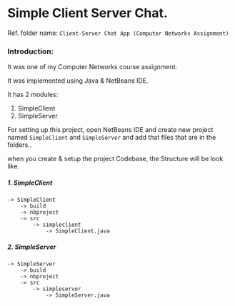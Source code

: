 # Simple Client Server Chat.

Ref. folder name: `Client-Server Chat App (Computer Networks Assignment)`

### Introduction: 

It was one of my Computer Networks course assignment.

It was implemented using Java & NetBeans IDE.

It has 2 modules:

1. SimpleClient
2. SimpleServer

For setting up this project, open NetBeans IDE and create new project named `SimpleClient` and `SimpleServer` and add that files that are in the folders..

when you create & setup the project Codebase, the Structure will be look like.

##### 1. SimpleClient

```
-> SimpleClient
	-> build
	-> nbproject
	-> src
		-> simpleclient
			-> SimpleClient.java
```
##### 2. SimpleServer

```
-> SimpleServer
	-> build
	-> nbproject
	-> src
		-> simpleserver
			-> SimpleServer.java
```
